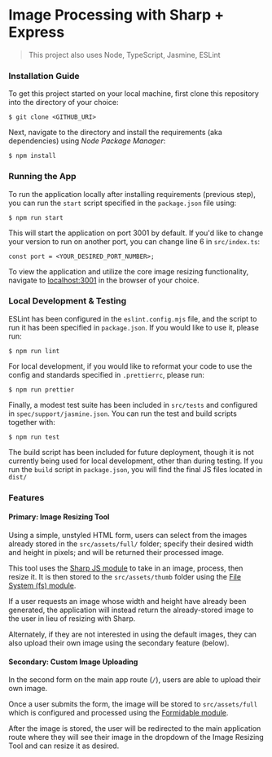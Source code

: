 # Image Processing with Sharp + Express
> This project also uses Node, TypeScript, Jasmine, ESLint


### Installation Guide

To get this project started on your local machine, first clone this repository into the directory of your choice:
```
$ git clone <GITHUB_URI>
```

Next, navigate to the directory and install the requirements (aka dependencies) using _Node Package Manager_:
```
$ npm install
```


### Running the App

To run the application locally after installing requirements (previous step), you can run the `start` script specified in the `package.json` file using:
```
$ npm run start
```

This will start the application on port 3001 by default. If you'd like to change your version to run on another port, you can change line 6 in `src/index.ts`:
```
const port = <YOUR_DESIRED_PORT_NUMBER>;
```

To view the application and utilize the core image resizing functionality, navigate to [localhost:3001](http://127.0.0.1:3001/) in the browser of your choice.


### Local Development & Testing

ESLint has been configured in the `eslint.config.mjs` file, and the script to run it has been specified in `package.json`. If you would like to use it, please run:
```
$ npm run lint
```

For local development, if you would like to reformat your code to use the config and standards specified in `.prettierrc`, please run:
```
$ npm run prettier
```

Finally, a modest test suite has been included in `src/tests` and configured in `spec/support/jasmine.json`. You can run the test and build scripts together with:
```
$ npm run test
```

The build script has been included for future deployment, though it is not currently being used for local development, other than during testing. If you run the `build` script in `package.json`, you will find the final JS files located in `dist/`


### Features

#### Primary: Image Resizing Tool

Using a simple, unstyled HTML form, users can select from the images already stored in the `src/assets/full/` folder; specify their desired width and height in pixels; and will be returned their processed image.

This tool uses the [Sharp JS module](https://www.npmjs.com/package/sharp) to take in an image, process, then resize it. It is then stored to the `src/assets/thumb` folder using the [File System (fs) module](https://nodejs.org/api/fs.html). 

If a user requests an image whose width and height have already been generated, the application will instead return the already-stored image to the user in lieu of resizing with Sharp.

Alternately, if they are not interested in using the default images, they can also upload their own image using the secondary feature (below).

#### Secondary: Custom Image Uploading

In the second form on the main app route (`/`), users are able to upload their own image. 

Once a user submits the form, the image will be stored to `src/assets/full` which is configured and processed using the [Formidable module](https://www.npmjs.com/package/formidable). 

After the image is stored, the user will be redirected to the main application route where they will see their image in the dropdown of the Image Resizing Tool and can resize it as desired.
